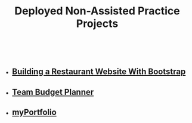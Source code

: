<br /><br />

<h1 align="center">Deployed Non-Assisted Practice Projects</h1>

<br /><br /><br />

- ## <a href = "https://e-learning-projects.herokuapp.com/restaurant/restaurant.html">Building a Restaurant Website With Bootstrap</a>

- ## <a href = "https://e-learning-projects.herokuapp.com/teambudgetplanner/index.html">Team Budget Planner</a>

- ## <a href = "https://amazing-portfolio.herokuapp.com">myPortfolio</a>
